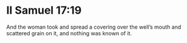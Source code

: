 # II Samuel 17:19

And the woman took and spread a covering over the well’s mouth and scattered grain on it, and nothing was known of it.

